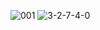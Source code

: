 ![001]
![3-2-7-4-0]

[001]:../../../Guide-2.0-Linguine-/blob/master/Use-Guide/images/user-portal/2-1-0.png

[3-2-7-4-0]:../../Guide-2.0-Linguine-/blob/master/Use-Guide/images/user-portal/2-1-0.png
